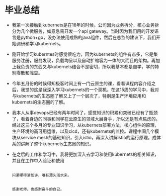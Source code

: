 # 毕业总结

   - 我第一次接触到kubernets是在18年的时候，公司因为业务拆分，核心业务拆分为几个微服务，如意急需开发一个api gateway。当时因为我们用的开发语言是python+go，没办法使用成熟的java组件，然后在总监的建议下，我们开始调研和学习kubernets。

   - 刚开始学习kuberntes时感觉很吃力，因为kubernets的组件有点多，它是集服务注册，服务发现，负载均呈以及自动扩缩容为一体的大而且的架构。再加上我负责的东西又与kubernets结合不是密切，所以我基本都是自学，学的特别零散和浅显。

   - 今年五月份的时候得知极客时间上有一门云原生的课，看看课程内容介绍之后，我觉的这是我深入学习kubernets的一个契机。在这15周的学习中，我对与kubernets的生态圈了解又上了一个层次了，特别是生产环境应用和kubernets的生态圈的了解。
   - 我本人从事devops已经有两年时间了，感觉知识的积累和突破已经有了瓶颈了，看着身边的同事和同学在云原生的领域大展身手，所以还是有点焦虑的。经过这三个多月的专业知识学习，从kubernets部署方法，核心组件的原理，生产环境的高可用运维，以及cicd，还有kubernets的监控。课程中间几个模块从service mesh的基础知识，引入istio，再深入讲解istio的运行原理。成体系的讲解了整个kubernets生态圈的知识。

   - 在之后的工作和学习中，我将更加深入去学习和使用kubernets的相关知识，并且在工作中入验证和使用
                                                                               
                                                                                                                           
                                                                                                                           问渠哪得清如许，唯有源头活水来。

                                                                                                                           感谢老师，也感谢奋斗的自己。
